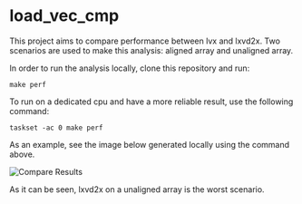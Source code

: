 # load_vec_cmp

This project aims to compare performance between lvx and lxvd2x. Two scenarios are used to make this analysis: aligned array
and unaligned array.

In order to run the analysis locally, clone this repository and run:

``
make perf
``

To run on a dedicated cpu and have a more reliable result, use the following command:

``
taskset -ac 0 make perf
``

As an example, see the image below generated locally using the command above.

![Compare Results](https://raw.githubusercontent.com/igorsnunes/load_vec_cmp/master/doc/LoadVecCompare.png) 

As it can be seen, lxvd2x on a unaligned array is the worst scenario. 
